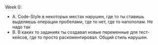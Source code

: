 Week 0:
- A. Code-Style в некоторых местах нарушен, где то ты ставишь выделяешь операции пробелами, где то нет, где то напополам. Не надо так
- B. В каких то заданиях ты создавал новые переменные для тест-кейсов, где то просто раскоментировал. Общий стиль нарушен.
